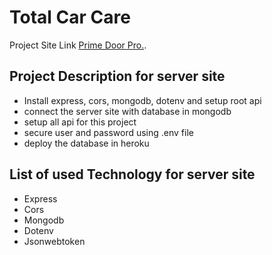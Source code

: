 # Total Car Care

Project Site Link [Prime Door Pro.](https://manufacturer-website-6828a.web.app/).

## Project Description for server site
* Install express, cors, mongodb, dotenv and setup root api
* connect the server site with database in mongodb
* setup all api for this project
* secure user and password using .env file
* deploy the database in heroku

## List of used Technology for server site
* Express
* Cors
* Mongodb
* Dotenv
* Jsonwebtoken
